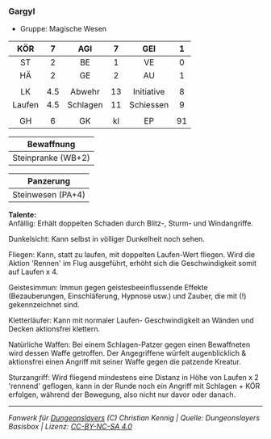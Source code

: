 ### Gargyl

- Gruppe: Magische Wesen

|  KÖR   |  7  |   AGI    |  7  |    GEI     |  1  |
| :----: | :-: | :------: | :-: | :--------: | :-: |
|   ST   |  2  |    BE    |  1  |     VE     |  0  |
|   HÄ   |  2  |    GE    |  2  |     AU     |  1  |
|        |     |          |     |            |     |
|   LK   | 4.5 |  Abwehr  | 13  | Initiative |  8  |
| Laufen | 4.5 | Schlagen | 11  | Schiessen  |  9  |
|        |     |          |     |            |     |
|   GH   |  6  |    GK    | kl  |     EP     | 91  |

|     Bewaffnung     |
| :----------------: |
| Steinpranke (WB+2) |

|     Panzerung     |
| :---------------: |
| Steinwesen (PA+4) |

**Talente:**  
Anfällig: Erhält doppelten Schaden durch Blitz-, Sturm- und Windangriffe.

Dunkelsicht: Kann selbst in völliger Dunkelheit noch sehen.

Fliegen: Kann, statt zu laufen, mit doppelten Laufen-Wert fliegen. Wird die Aktion 'Rennen' im Flug ausgeführt, erhöht sich die Geschwindigkeit somit auf Laufen x 4.

Geistesimmun: Immun gegen geistesbeeinflussende Effekte (Bezauberungen, Einschläferung, Hypnose usw.) und Zauber, die mit (!) gekennzeichnet sind.

Kletterläufer: Kann mit normaler Laufen- Geschwindigkeit an Wänden und Decken aktionsfrei klettern.

Natürliche Waffen: Bei einem Schlagen-Patzer gegen einen Bewaffneten wird dessen Waffe getroffen. Der Angegriffene würfelt augenblicklich & aktionsfrei einen Angriff mit seiner Waffe gegen die patzende Kreatur.

Sturzangriff: Wird fliegend mindestens eine Distanz in Höhe von Laufen x 2 'rennend' geflogen, kann in der Runde noch ein Angriff mit Schlagen + KÖR erfolgen, während der Bewegung, also nicht nur davor oder danach.

---

_Fanwerk für [Dungeonslayers](https://www.dungeonslayers.net/) (C) Christian Kennig | Quelle: Dungeonslayers Basisbox | Lizenz: [CC-BY-NC-SA 4.0](https://creativecommons.org/licenses/by-nc-sa/4.0/deed.de)_
